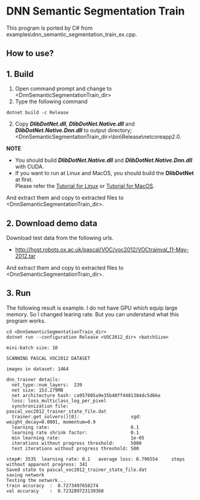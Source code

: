 ﻿# DNN Semantic Segmentation Train
 
This program is ported by C# from examples\dnn_semantic_segmentation_train_ex.cpp.

## How to use?

## 1. Build

1. Open command prompt and change to &lt;DnnSemanticSegmentationTrain_dir&gt;
1. Type the following command
````
dotnet build -c Release
````
2. Copy ***DlibDotNet.dll***, ***DlibDotNet.Native.dll*** and ***DlibDotNet.Native.Dnn.dll*** to output directory; &lt;DnnSemanticSegmentationTrain_dir&gt;\bin\Release\netcoreapp2.0.

**NOTE**  
- You should build ***DlibDotNet.Native.dll*** and ***DlibDotNet.Native.Dnn.dll*** with CUDA.
- If you want to run at Linux and MacOS, you should build the **DlibDotNet** at first.  
Please refer the [Tutorial for Linux](https://github.com/takuya-takeuchi/DlibDotNet/wiki/Tutorial-for-Linux) or [Tutorial for MacOS](https://github.com/takuya-takeuchi/DlibDotNet/wiki/Tutorial-for-MacOS).

And extract them and copy to extracted files to &lt;DnnSemanticSegmentationTrain_dir&gt;.

## 2. Download demo data

Download test data from the following urls.

- http://host.robots.ox.ac.uk/pascal/VOC/voc2012/VOCtrainval_11-May-2012.tar

And extract them and copy to extracted files to &lt;DnnSemanticSegmentationTrain_dir&gt;.

## 3. Run

The following result is example.
I do not have GPU which equip large memory. So I changed learing rate.
But you can understand what this program works.

````
cd <DnnSemanticSegmentationTrain_dir>
dotnet run --configuration Release <VOC2012_dir> <batchSize>

mini-batch size: 10

SCANNING PASCAL VOC2012 DATASET

images in dataset: 1464

dnn_trainer details:
  net_type::num_layers:  239
  net size: 153.279MB
  net architecture hash: ca957805a9e35b40ff4481384dc5d66e
  loss: loss_multiclass_log_per_pixel
  synchronization file:                       pascal_voc2012_trainer_state_file.dat
  trainer.get_solvers()[0]:                   sgd: weight_decay=0.0001, momentum=0.9
  learning rate:                              0.1
  learning rate shrink factor:                0.1
  min learning rate:                          1e-05
  iterations without progress threshold:      5000
  test iterations without progress threshold: 500

step#: 3535  learning rate: 0.1   average loss: 0.796554     steps without apparent progress: 341
Saved state to pascal_voc2012_trainer_state_file.dat
saving network
Testing the network...
train accuracy  :  0.7273497658274
val accuracy    :  0.723289723139368
````